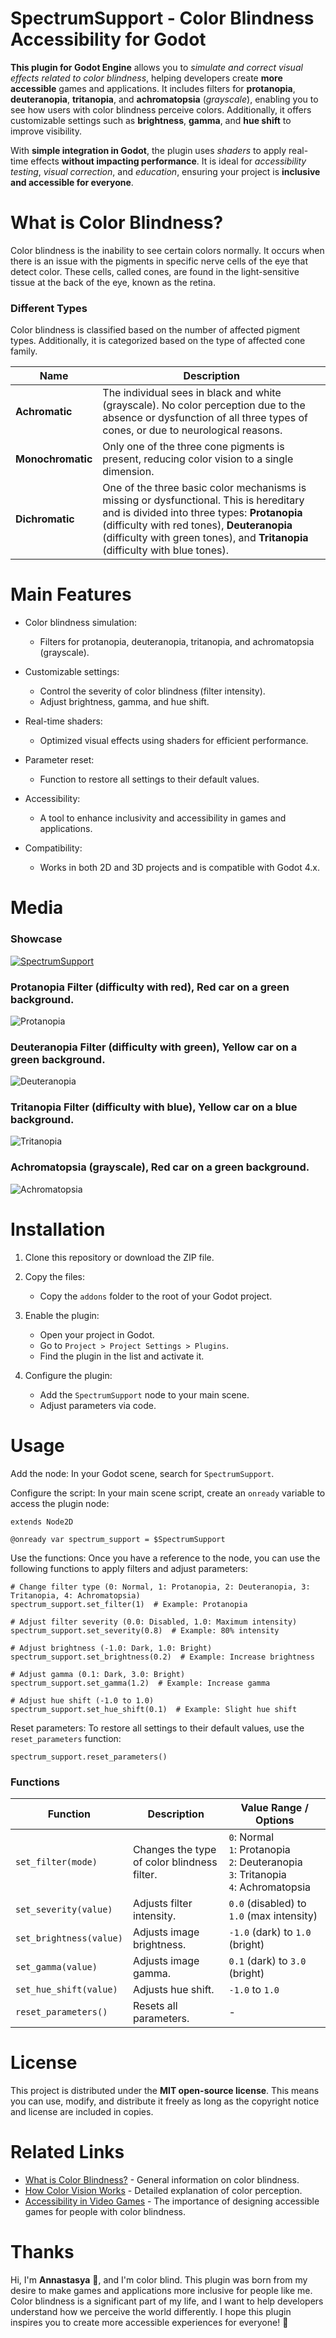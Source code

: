 # SpectrumSupport - Color Blindness Accessibility for Godot

**This plugin for Godot Engine** allows you to *simulate and correct visual effects related to color blindness*, helping developers create **more accessible** games and applications. It includes filters for **protanopia**, **deuteranopia**, **tritanopia**, and **achromatopsia** (*grayscale*), enabling you to see how users with color blindness perceive colors. Additionally, it offers customizable settings such as **brightness**, **gamma**, and **hue shift** to improve visibility.

With **simple integration in Godot**, the plugin uses *shaders* to apply real-time effects **without impacting performance**. It is ideal for *accessibility testing*, *visual correction*, and *education*, ensuring your project is **inclusive and accessible for everyone**.

# What is Color Blindness?
Color blindness is the inability to see certain colors normally. It occurs when there is an issue with the pigments in specific nerve cells of the eye that detect color. These cells, called cones, are found in the light-sensitive tissue at the back of the eye, known as the retina.

### Different Types
Color blindness is classified based on the number of affected pigment types. Additionally, it is categorized based on the type of affected cone family.

| Name             | Description                                                                                   |
|-----------------|-----------------------------------------------------------------------------------------------|
| **Achromatic**  | The individual sees in black and white (grayscale). No color perception due to the absence or dysfunction of all three types of cones, or due to neurological reasons. |
| **Monochromatic** | Only one of the three cone pigments is present, reducing color vision to a single dimension. |
| **Dichromatic** | One of the three basic color mechanisms is missing or dysfunctional. This is hereditary and is divided into three types: **Protanopia** (difficulty with red tones), **Deuteranopia** (difficulty with green tones), and **Tritanopia** (difficulty with blue tones). |

# Main Features

- Color blindness simulation:
  - Filters for protanopia, deuteranopia, tritanopia, and achromatopsia (grayscale).

- Customizable settings:
  - Control the severity of color blindness (filter intensity).
  - Adjust brightness, gamma, and hue shift.

- Real-time shaders:
  - Optimized visual effects using shaders for efficient performance.

- Parameter reset:
  - Function to restore all settings to their default values.

- Accessibility:
  - A tool to enhance inclusivity and accessibility in games and applications.

- Compatibility:
  - Works in both 2D and 3D projects and is compatible with Godot 4.x.

# Media

### Showcase

[![SpectrumSupport](https://img.youtube.com/vi/-cCVabgf0T4/maxresdefault.jpg)](https://youtu.be/-cCVabgf0T4)

### Protanopia Filter (difficulty with red), Red car on a green background.
![Protanopia](https://github.com/AnnieIsthar/SpectrumSupport/blob/aaa28f1ee44ad4066ffbd2d80fdabb050990d739/Screenshots/Protanopia.png)

### Deuteranopia Filter (difficulty with green), Yellow car on a green background.
![Deuteranopia](https://github.com/AnnieIsthar/SpectrumSupport/blob/aaa28f1ee44ad4066ffbd2d80fdabb050990d739/Screenshots/Deuteranopia.png)

### Tritanopia Filter (difficulty with blue), Yellow car on a blue background.
![Tritanopia](https://github.com/AnnieIsthar/SpectrumSupport/blob/aaa28f1ee44ad4066ffbd2d80fdabb050990d739/Screenshots/Tritanopia.png)

### Achromatopsia (grayscale), Red car on a green background.
![Achromatopsia](https://github.com/AnnieIsthar/SpectrumSupport/blob/aaa28f1ee44ad4066ffbd2d80fdabb050990d739/Screenshots/Acromasia.png)

# Installation

1. Clone this repository or download the ZIP file.

2. Copy the files:
   - Copy the `addons` folder to the root of your Godot project.

3. Enable the plugin:
   - Open your project in Godot.
   - Go to `Project > Project Settings > Plugins`.
   - Find the plugin in the list and activate it.

4. Configure the plugin:
   - Add the `SpectrumSupport` node to your main scene.
   - Adjust parameters via code.

# Usage

Add the node:
In your Godot scene, search for `SpectrumSupport`.

Configure the script:
In your main scene script, create an `onready` variable to access the plugin node:

```gdscript
extends Node2D

@onready var spectrum_support = $SpectrumSupport
```

Use the functions:
Once you have a reference to the node, you can use the following functions to apply filters and adjust parameters:

```gdscript
# Change filter type (0: Normal, 1: Protanopia, 2: Deuteranopia, 3: Tritanopia, 4: Achromatopsia)
spectrum_support.set_filter(1)  # Example: Protanopia

# Adjust filter severity (0.0: Disabled, 1.0: Maximum intensity)
spectrum_support.set_severity(0.8)  # Example: 80% intensity

# Adjust brightness (-1.0: Dark, 1.0: Bright)
spectrum_support.set_brightness(0.2)  # Example: Increase brightness

# Adjust gamma (0.1: Dark, 3.0: Bright)
spectrum_support.set_gamma(1.2)  # Example: Increase gamma

# Adjust hue shift (-1.0 to 1.0)
spectrum_support.set_hue_shift(0.1)  # Example: Slight hue shift
```

Reset parameters:
To restore all settings to their default values, use the `reset_parameters` function:

```gdscript
spectrum_support.reset_parameters()
```

### Functions

| Function             | Description                              | Value Range / Options       |
|---------------------|------------------------------------------|-----------------------------|
| `set_filter(mode)`   | Changes the type of color blindness filter.  | `0`: Normal<br>`1`: Protanopia<br>`2`: Deuteranopia<br>`3`: Tritanopia<br>`4`: Achromatopsia |
| `set_severity(value)` | Adjusts filter intensity.         | `0.0` (disabled) to `1.0` (max intensity) |
| `set_brightness(value)` | Adjusts image brightness.         | `-1.0` (dark) to `1.0` (bright) |
| `set_gamma(value)`    | Adjusts image gamma.            | `0.1` (dark) to `3.0` (bright) |
| `set_hue_shift(value)` | Adjusts hue shift.       | `-1.0` to `1.0` |
| `reset_parameters()`  | Resets all parameters.         | - |

# License

This project is distributed under the **MIT open-source license**. This means you can use, modify, and distribute it freely as long as the copyright notice and license are included in copies.

# Related Links

- [What is Color Blindness?](https://en.wikipedia.org/wiki/Color_blindness) - General information on color blindness.
- [How Color Vision Works](https://www.nei.nih.gov/learn-about-eye-health/eye-conditions-and-diseases/color-blindness) - Detailed explanation of color perception.
- [Accessibility in Video Games](https://www.gamasutra.com/view/feature/134758/designing_for_color_blindness.php) - The importance of designing accessible games for people with color blindness.

# Thanks

Hi, I'm **Annastasya** 👋, and I'm color blind. This plugin was born from my desire to make games and applications more inclusive for people like me. Color blindness is a significant part of my life, and I want to help developers understand how we perceive the world differently. I hope this plugin inspires you to create more accessible experiences for everyone! 💖
